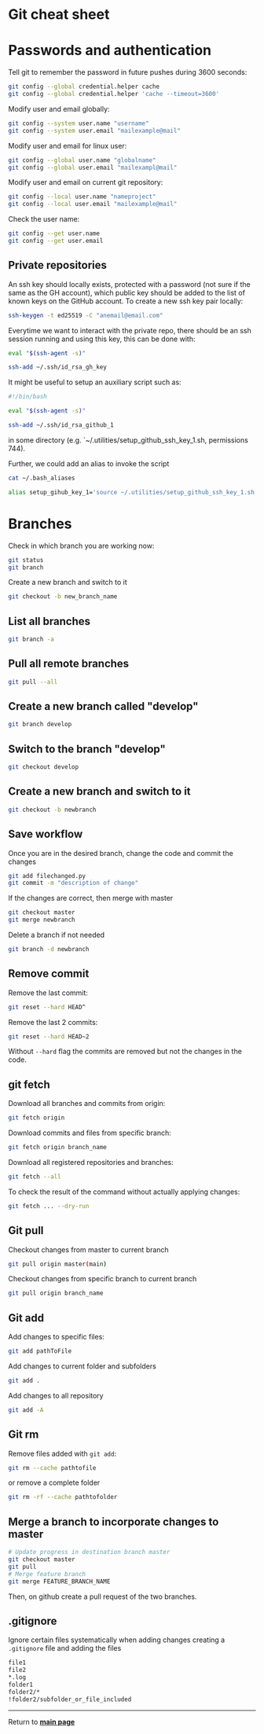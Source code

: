 # Git cheat sheet

# Passwords and authentication

Tell git to remember the password in future pushes during 3600 seconds:
```sh
git config --global credential.helper cache
git config --global credential.helper 'cache --timeout=3600'
```

Modify user and email globally:
```sh
git config --system user.name "username"
git config --system user.email "mailexample@mail"
```

Modify user and email for linux user:
```sh
git config --global user.name "globalname"
git config --global user.email "mailexampl@mail"
```

Modify user and email on current git repository:
```sh
git config --local user.name "nameproject"
git config --local user.email "mailexample@mail"
```

Check the user name:
```sh
git config --get user.name
git config --get user.email
```

## Private repositories

An ssh key should locally exists, protected with a password (not sure if the same as the GH account), which public key should be added to the list of known keys on the GitHub account. To create a new ssh key pair locally:

```sh
ssh-keygen -t ed25519 -C "anemail@email.com"
```

Everytime we want to interact with the private repo, there should be an ssh session running and using this key, this can be done with:

```sh
eval "$(ssh-agent -s)"

ssh-add ~/.ssh/id_rsa_gh_key
```

It might be useful to setup an auxiliary script such as:

```sh
#!/bin/bash

eval "$(ssh-agent -s)"

ssh-add ~/.ssh/id_rsa_github_1
```

in some directory (e.g. `~/.utilities/setup_github_ssh_key_1.sh, permissions 744). 

Further, we could add an alias to invoke the script

```sh
cat ~/.bash_aliases

alias setup_gihub_key_1='source ~/.utilities/setup_github_ssh_key_1.sh'
```

# Branches

Check in which branch you are working now:
```sh
git status
git branch
```

Create a new branch and switch to it
```sh
git checkout -b new_branch_name
```

## List all branches
```sh
git branch -a
```

## Pull all remote branches
```sh
git pull --all
```

## Create a new branch called "develop"
```sh
git branch develop
```

## Switch to the branch "develop"
```sh
git checkout develop
```

## Create a new branch and switch to it 
```sh
git checkout -b newbranch
```

## Save workflow

Once you are in the desired branch, change the code and commit the changes 
```sh
git add filechanged.py
git commit -m "description of change"
```

If the changes are correct, then merge with master
```sh
git checkout master
git merge newbranch
```

Delete a branch if not needed
```sh
git branch -d newbranch
```

## Remove commit

Remove the last commit:

```sh
git reset --hard HEAD^
```

Remove the last 2 commits:

```sh
git reset --hard HEAD~2
```

Without `--hard` flag the commits are removed but not the changes in the code.

## git fetch

Download all branches and commits from origin:
```sh
git fetch origin 
```

Download commits and files from specific branch:
```sh
git fetch origin branch_name
```

Download all registered repositories and branches:
```sh
git fetch --all
```

To check the result of the command without actually applying changes:
```sh
git fetch ... --dry-run
```

## Git pull

Checkout changes from master to current branch
```sh
git pull origin master(main)
```

Checkout changes from specific branch to current branch
```sh
git pull origin branch_name
```

## Git add

Add changes to specific files:
```sh
git add pathToFile
```
Add changes to current folder and subfolders
```sh
git add .
```
Add changes to all repository
```sh
git add -A
```

## Git rm

Remove files added with `git add`:
```sh
git rm --cache pathtofile
```
or remove a complete folder
```sh
git rm -rf --cache pathtofolder
```

## Merge a branch to incorporate changes to master

```sh
# Update progress in destination branch master
git checkout master
git pull
# Merge feature branch 
git merge FEATURE_BRANCH_NAME
```

Then, on github create a pull request of the two branches.

## .gitignore

Ignore certain files systematically when adding changes creating a `.gitignore` file and adding the files
```sh
file1
file2
*.log
folder1
folder2/*
!folder2/subfolder_or_file_included
```
***

Return to **[main page](../README.md)**
